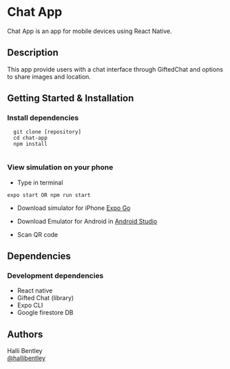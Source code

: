 # Chat App

Chat App is an app for mobile devices using React Native.

## Description

This app provide users with a chat interface through GiftedChat and options to share images and location.

## Getting Started & Installation

### Install dependencies

```
  git clone [repository]
  cd chat-app
  npm install
  
```

### View simulation on your phone

* Type in terminal
```
expo start OR npm run start
```

* Download simulator for iPhone [Expo Go](https://apps.apple.com/de/app/expo-go/id982107779)
- Download Emulator for Android in [Android Studio](https://developer.android.com/studio)
* Scan QR code

## Dependencies

### Development dependencies

* React native
* Gifted Chat (library)
* Expo CLI
* Google firestore DB

## Authors

Halli Bentley  
[@hallibentley](https://github.com/hallibentley)
